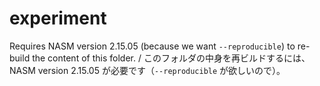 # experiment
Requires NASM version 2.15.05 (because we want `--reproducible`) to re-build the content of this folder. / このフォルダの中身を再ビルドするには、NASM version 2.15.05 が必要です（`--reproducible` が欲しいので）。

